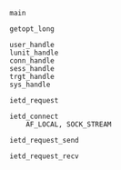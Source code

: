     main 

    getopt_long

    user_handle
    lunit_handle
    conn_handle
    sess_handle
    trgt_handle
    sys_handle

    ietd_request

    ietd_connect
        AF_LOCAL, SOCK_STREAM

    ietd_request_send

    ietd_request_recv
